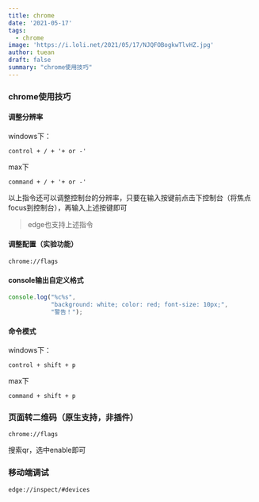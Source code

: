 ```yaml
---
title: chrome
date: '2021-05-17'
tags:
  - chrome
image: 'https://i.loli.net/2021/05/17/NJQFOBogkwTlvHZ.jpg'
author: tuean
draft: false
summary: "chrome使用技巧"
---
```


### chrome使用技巧

#### 调整分辨率
windows下：
```text
control + / + '+ or -'
```

max下
```text
command + / + '+ or -'
```
以上指令还可以调整控制台的分辨率，只要在输入按键前点击下控制台（将焦点focus到控制台），再输入上述按键即可
> edge也支持上述指令

#### 调整配置（实验功能）
```text
chrome://flags
```

#### console输出自定义格式
```js
console.log("%c%s",
            "background: white; color: red; font-size: 10px;",
            "警告！");
```

#### 命令模式
windows下：
```text
control + shift + p
```

max下
```text
command + shift + p
```

### 页面转二维码（原生支持，非插件）
```text
chrome://flags
```
搜索qr，选中enable即可


### 移动端调试
```text
edge://inspect/#devices
```

